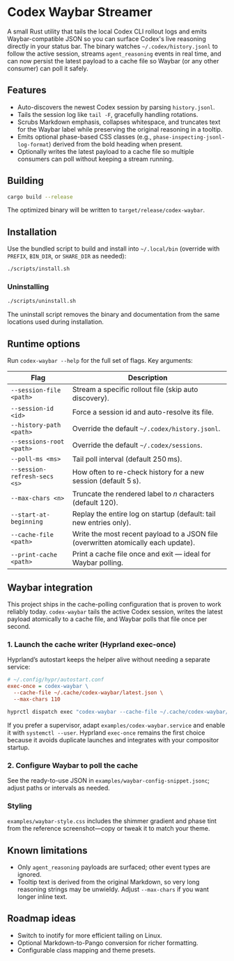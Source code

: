 # Codex Waybar Streamer

A small Rust utility that tails the local Codex CLI rollout logs and emits
Waybar-compatible JSON so you can surface Codex's live reasoning directly in
your status bar. The binary watches `~/.codex/history.jsonl` to follow the
active session, streams `agent_reasoning` events in real time, and can now
persist the latest payload to a cache file so Waybar (or any other consumer)
can poll it safely.

## Features

- Auto-discovers the newest Codex session by parsing `history.jsonl`.
- Tails the session log like `tail -F`, gracefully handling rotations.
- Scrubs Markdown emphasis, collapses whitespace, and truncates text for the
  Waybar label while preserving the original reasoning in a tooltip.
- Emits optional phase-based CSS classes (e.g., `phase-inspecting-jsonl-log-format`)
  derived from the bold heading when present.
- Optionally writes the latest payload to a cache file so multiple consumers
  can poll without keeping a stream running.

## Building

```bash
cargo build --release
```

The optimized binary will be written to `target/release/codex-waybar`.

## Installation

Use the bundled script to build and install into `~/.local/bin` (override with `PREFIX`, `BIN_DIR`, or `SHARE_DIR` as needed):

```bash
./scripts/install.sh
```

### Uninstalling

```bash
./scripts/uninstall.sh
```

The uninstall script removes the binary and documentation from the same locations used during installation.

## Runtime options

Run `codex-waybar --help` for the full set of flags. Key arguments:

| Flag | Description |
| --- | --- |
| `--session-file <path>` | Stream a specific rollout file (skip auto discovery). |
| `--session-id <id>` | Force a session id and auto-resolve its file. |
| `--history-path <path>` | Override the default `~/.codex/history.jsonl`. |
| `--sessions-root <path>` | Override the default `~/.codex/sessions`. |
| `--poll-ms <ms>` | Tail poll interval (default 250 ms). |
| `--session-refresh-secs <s>` | How often to re-check history for a new session (default 5 s). |
| `--max-chars <n>` | Truncate the rendered label to _n_ characters (default 120). |
| `--start-at-beginning` | Replay the entire log on startup (default: tail new entries only). |
| `--cache-file <path>` | Write the most recent payload to a JSON file (overwritten atomically each update). |
| `--print-cache <path>` | Print a cache file once and exit — ideal for Waybar polling. |

## Waybar integration

This project ships in the cache-polling configuration that is proven to work reliably today. `codex-waybar` tails the active Codex session, writes the latest payload atomically to a cache file, and Waybar polls that file once per second.

### 1. Launch the cache writer (Hyprland exec-once)

Hyprland’s autostart keeps the helper alive without needing a separate service:

```ini
# ~/.config/hypr/autostart.conf
exec-once = codex-waybar \
  --cache-file ~/.cache/codex-waybar/latest.json \
  --max-chars 110
```

```bash
hyprctl dispatch exec "codex-waybar --cache-file ~/.cache/codex-waybar/latest.json --max-chars 110"
```

If you prefer a supervisor, adapt `examples/codex-waybar.service` and enable it with `systemctl --user`. Hyprland `exec-once` remains the first choice because it avoids duplicate launches and integrates with your compositor startup.

### 2. Configure Waybar to poll the cache

See the ready-to-use JSON in `examples/waybar-config-snippet.jsonc`; adjust paths or intervals as needed.

### Styling

`examples/waybar-style.css` includes the shimmer gradient and phase tint from the reference screenshot—copy or tweak it to match your theme.

## Known limitations

- Only `agent_reasoning` payloads are surfaced; other event types are ignored.
- Tooltip text is derived from the original Markdown, so very long reasoning
  strings may be unwieldy. Adjust `--max-chars` if you want longer inline text.

## Roadmap ideas

- Switch to inotify for more efficient tailing on Linux.
- Optional Markdown-to-Pango conversion for richer formatting.
- Configurable class mapping and theme presets.
